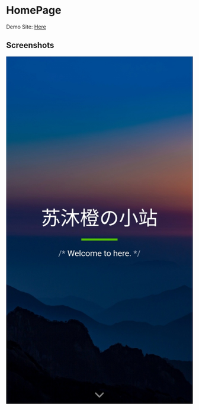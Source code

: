 # HomePage
Demo Site: [Here](https://sumucheng.mucute.cn)

## Screenshots
![Screenshot](/images/cover.jpg)